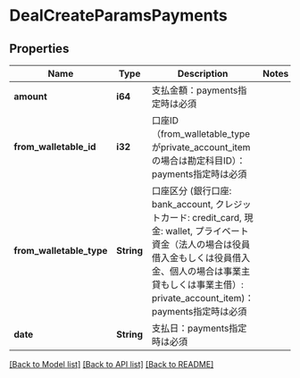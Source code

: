 # DealCreateParamsPayments

## Properties

Name | Type | Description | Notes
------------ | ------------- | ------------- | -------------
**amount** | **i64** | 支払金額：payments指定時は必須 | 
**from_walletable_id** | **i32** | 口座ID（from_walletable_typeがprivate_account_itemの場合は勘定科目ID）：payments指定時は必須 | 
**from_walletable_type** | **String** | 口座区分 (銀行口座: bank_account, クレジットカード: credit_card, 現金: wallet, プライベート資金（法人の場合は役員借入金もしくは役員借入金、個人の場合は事業主貸もしくは事業主借）: private_account_item)：payments指定時は必須 | 
**date** | **String** | 支払日：payments指定時は必須 | 

[[Back to Model list]](../README.md#documentation-for-models) [[Back to API list]](../README.md#documentation-for-api-endpoints) [[Back to README]](../README.md)


